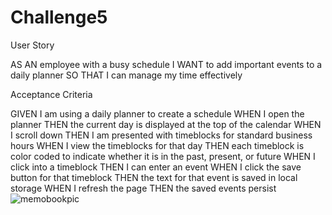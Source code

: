 # Challenge5

User Story

AS AN employee with a busy schedule
I WANT to add important events to a daily planner
SO THAT I can manage my time effectively


Acceptance Criteria

GIVEN I am using a daily planner to create a schedule
WHEN I open the planner
THEN the current day is displayed at the top of the calendar
WHEN I scroll down
THEN I am presented with timeblocks for standard business hours
WHEN I view the timeblocks for that day
THEN each timeblock is color coded to indicate whether it is in the past, present, or future
WHEN I click into a timeblock
THEN I can enter an event
WHEN I click the save button for that timeblock
THEN the text for that event is saved in local storage
WHEN I refresh the page
THEN the saved events persist
![memobookpic](https://user-images.githubusercontent.com/120339032/216792430-39217646-efe3-4237-9f5a-bab60fe4b0e7.png)

